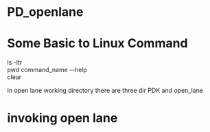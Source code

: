 # PD_openlane

# Some Basic to Linux Command
ls -ltr  <br> 
pwd 
command_name --help   <br> 
clear  <br> 

In open lane working directory there are three dir PDK and open_lane 

# invoking open lane 
